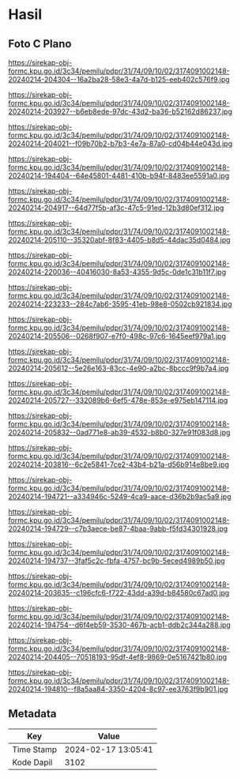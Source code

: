 # Hasil

## Foto C Plano

https://sirekap-obj-formc.kpu.go.id/3c34/pemilu/pdpr/31/74/09/10/02/3174091002148-20240214-204304--16a2ba28-58e3-4a7d-b125-eeb402c576f9.jpg

https://sirekap-obj-formc.kpu.go.id/3c34/pemilu/pdpr/31/74/09/10/02/3174091002148-20240214-203927--b6eb8ede-97dc-43d2-ba36-b52162d86237.jpg

https://sirekap-obj-formc.kpu.go.id/3c34/pemilu/pdpr/31/74/09/10/02/3174091002148-20240214-204021--f09b70b2-b7b3-4e7a-87a0-cd04b44e043d.jpg

https://sirekap-obj-formc.kpu.go.id/3c34/pemilu/pdpr/31/74/09/10/02/3174091002148-20240214-194404--64e45801-4481-410b-b94f-8483ee5591a0.jpg

https://sirekap-obj-formc.kpu.go.id/3c34/pemilu/pdpr/31/74/09/10/02/3174091002148-20240214-204917--64d77f5b-af3c-47c5-91ed-12b3d80ef312.jpg

https://sirekap-obj-formc.kpu.go.id/3c34/pemilu/pdpr/31/74/09/10/02/3174091002148-20240214-205110--35320abf-8f83-4405-b8d5-44dac35d0484.jpg

https://sirekap-obj-formc.kpu.go.id/3c34/pemilu/pdpr/31/74/09/10/02/3174091002148-20240214-220036--40416030-8a53-4355-9d5c-0de1c31b11f7.jpg

https://sirekap-obj-formc.kpu.go.id/3c34/pemilu/pdpr/31/74/09/10/02/3174091002148-20240214-223233--284c7ab6-3595-41eb-98e8-0502cb921834.jpg

https://sirekap-obj-formc.kpu.go.id/3c34/pemilu/pdpr/31/74/09/10/02/3174091002148-20240214-205506--0268f907-e7f0-498c-97c6-1645eef979a1.jpg

https://sirekap-obj-formc.kpu.go.id/3c34/pemilu/pdpr/31/74/09/10/02/3174091002148-20240214-205612--5e26e163-83cc-4e90-a2bc-8bccc9f9b7a4.jpg

https://sirekap-obj-formc.kpu.go.id/3c34/pemilu/pdpr/31/74/09/10/02/3174091002148-20240214-205727--332089b6-6ef5-478e-853e-e975eb147114.jpg

https://sirekap-obj-formc.kpu.go.id/3c34/pemilu/pdpr/31/74/09/10/02/3174091002148-20240214-205832--0ad771e8-ab39-4532-b8b0-327e91f083d8.jpg

https://sirekap-obj-formc.kpu.go.id/3c34/pemilu/pdpr/31/74/09/10/02/3174091002148-20240214-203816--6c2e5841-7ce2-43b4-b21a-d56b914e8be9.jpg

https://sirekap-obj-formc.kpu.go.id/3c34/pemilu/pdpr/31/74/09/10/02/3174091002148-20240214-194721--a334946c-5249-4ca9-aace-d36b2b9ac5a9.jpg

https://sirekap-obj-formc.kpu.go.id/3c34/pemilu/pdpr/31/74/09/10/02/3174091002148-20240214-194729--c7b3aece-be87-4baa-9abb-f5fd34301928.jpg

https://sirekap-obj-formc.kpu.go.id/3c34/pemilu/pdpr/31/74/09/10/02/3174091002148-20240214-194737--3faf5c2c-fbfa-4757-bc9b-5eced4989b50.jpg

https://sirekap-obj-formc.kpu.go.id/3c34/pemilu/pdpr/31/74/09/10/02/3174091002148-20240214-203635--c196cfc6-f722-43dd-a39d-b84580c67ad0.jpg

https://sirekap-obj-formc.kpu.go.id/3c34/pemilu/pdpr/31/74/09/10/02/3174091002148-20240214-194754--d6f4eb59-3530-467b-acb1-ddb2c344a288.jpg

https://sirekap-obj-formc.kpu.go.id/3c34/pemilu/pdpr/31/74/09/10/02/3174091002148-20240214-204405--70518193-95df-4ef8-9869-0e5167421b80.jpg

https://sirekap-obj-formc.kpu.go.id/3c34/pemilu/pdpr/31/74/09/10/02/3174091002148-20240214-194810--f8a5aa84-3350-4204-8c97-ee3763f9b901.jpg


## Metadata

| Key        | Value               |
| ---------- | ------------------- |
| Time Stamp | 2024-02-17 13:05:41 |
| Kode Dapil | 3102                |



